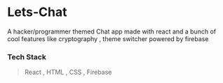 # Lets-Chat
A hacker/programmer themed Chat app made with react and a bunch of cool features like cryptography , theme switcher powered by firebase

### Tech Stack 
> React , HTML , CSS , Firebase
